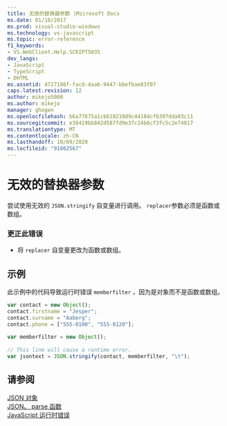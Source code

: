 ```yaml
---
title: 无效的替换器参数 |Microsoft Docs
ms.date: 01/18/2017
ms.prod: visual-studio-windows
ms.technology: vs-javascript
ms.topic: error-reference
f1_keywords:
- VS.WebClient.Help.SCRIPT5035
dev_langs:
- JavaScript
- TypeScript
- DHTML
ms.assetid: 4727186f-facd-4aa6-9447-bbefbae83f07
caps.latest.revision: 12
author: mikejo5000
ms.author: mikejo
manager: ghogen
ms.openlocfilehash: b6a77675a1cb618210d9c44104cf6397dda03c11
ms.sourcegitcommit: e38419bb842d587fd9e37c24b6cf3fc5c2e74817
ms.translationtype: MT
ms.contentlocale: zh-CN
ms.lasthandoff: 10/09/2020
ms.locfileid: "91862567"
---
```

# <a name="invalid-replacer-argument"></a>无效的替换器参数
尝试使用无效的 `JSON.stringify` 自变量进行调用。 `replacer`参数必须是函数或数组。  
  
### <a name="to-correct-this-error"></a>更正此错误  
  
- 将 `replacer` 自变量更改为函数或数组。  
  
## <a name="example"></a>示例  
 此示例中的代码导致运行时错误 `memberfilter` ，因为是对象而不是函数或数组。  
  
```JavaScript  
var contact = new Object();  
contact.firstname = "Jesper";  
contact.surname = "Aaberg";  
contact.phone = ["555-0100", "555-0120"];  
  
var memberfilter = new Object();  
  
// This line will cause a runtime error.  
var jsontext = JSON.stringify(contact, memberfilter, "\t");  
```  
  
## <a name="see-also"></a>请参阅  
 [JSON 对象](https://developer.mozilla.org/docs/Web/JavaScript/Reference/Global_Objects/JSON)   
 [JSON。 parse 函数](https://developer.mozilla.org/docs/Web/JavaScript/Reference/Global_Objects/JSON/parse)   
 [JavaScript 运行时错误](/microsoft-edge/devtools-guide/console/error-and-status-codes#javascript-run-time-errors)